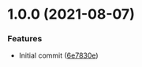 # 1.0.0 (2021-08-07)


### Features

* Initial commit ([6e7830e](https://github.com/Basis-Theory/azure-keyvault-emulator/commit/6e7830e25f6091385455b94af7213ae815723ed6))
